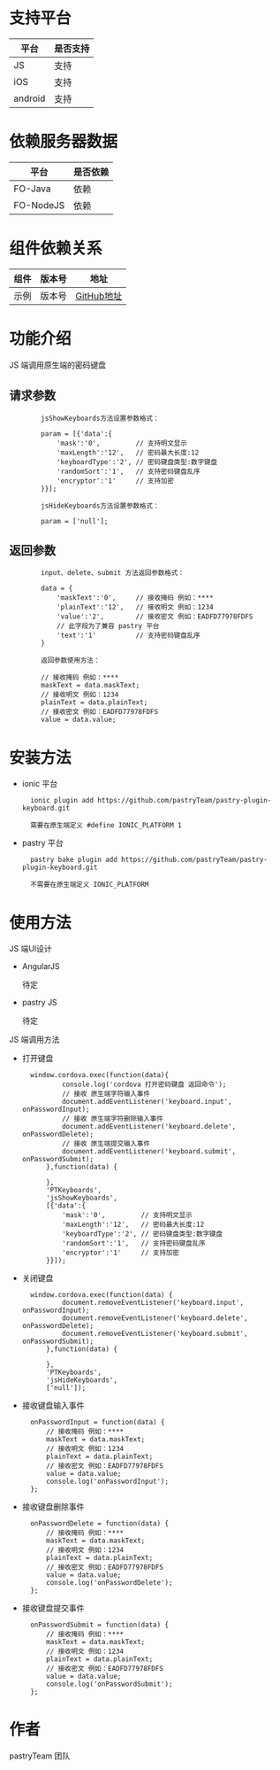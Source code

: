 # 支持平台

|平台 | 是否支持 |
|-----|------|
|JS    | 支持    |
|iOS    | 支持    |
|android    | 支持    |

# 依赖服务器数据

|平台 | 是否依赖 |
|-----|------|
|FO-Java    | 依赖    |
|FO-NodeJS    | 依赖    |

# 组件依赖关系

|组件 | 版本号 | 地址|
|-----|------|----|
|示例    | 版本号    | [GitHub地址](#)|

# 功能介绍
JS 端调用原生端的密码键盘

## 请求参数
            jsShowKeyboards方法设置参数格式：
            
            param = [{'data':{
                'mask':'0',         // 支持明文显示
                'maxLength':'12',   // 密码最大长度:12
                'keyboardType':'2', // 密码键盘类型:数字键盘
                'randomSort':'1',   // 支持密码键盘乱序
                'encryptor':'1'     // 支持加密
            }}];
            
            jsHideKeyboards方法设置参数格式：
            
            param = ['null'];
            
## 返回参数
            input、delete、submit 方法返回参数格式：
            
            data = {
                'maskText':'0',     // 接收掩码 例如：****
                'plainText':'12',   // 接收明文 例如：1234
                'value':'2',        // 接收密文 例如：EADFD77978FDFS
                // 此字段为了兼容 pastry 平台
                'text':'1'          // 支持密码键盘乱序
            }
            
            返回参数使用方法：
            
            // 接收掩码 例如：****
            maskText = data.maskText;
            // 接收明文 例如：1234
            plainText = data.plainText;
            // 接收密文 例如：EADFD77978FDFS
            value = data.value;
            
# 安装方法

* ionic 平台

        ionic plugin add https://github.com/pastryTeam/pastry-plugin-keyboard.git

        需要在原生端定义 #define IONIC_PLATFORM 1
    
* pastry 平台
    
        pastry bake plugin add https://github.com/pastryTeam/pastry-plugin-keyboard.git
    
        不需要在原生端定义 IONIC_PLATFORM

# 使用方法

JS 端UI设计

* AngularJS

    待定

* pastry JS

    待定

JS 端调用方法

* 打开键盘

        window.cordova.exec(function(data){
                console.log('cordova 打开密码键盘 返回命令');
                // 接收 原生端字符输入事件
                document.addEventListener('keyboard.input', onPasswordInput);
                // 接收 原生端字符删除输入事件
                document.addEventListener('keyboard.delete', onPasswordDelete);
                // 接收 原生端提交输入事件
                document.addEventListener('keyboard.submit', onPasswordSubmit);
            },function(data) {
    
            },
            'PTKeyboards',
            'jsShowKeyboards',
            [{'data':{
                'mask':'0',         // 支持明文显示
                'maxLength':'12',   // 密码最大长度:12
                'keyboardType':'2', // 密码键盘类型:数字键盘
                'randomSort':'1',   // 支持密码键盘乱序
                'encryptor':'1'     // 支持加密
            }}]); 

* 关闭键盘

        window.cordova.exec(function(data) {
                document.removeEventListener('keyboard.input', onPasswordInput);
                document.removeEventListener('keyboard.delete', onPasswordDelete);
                document.removeEventListener('keyboard.submit', onPasswordSubmit);
            },function(data) {

            },
            'PTKeyboards',
            'jsHideKeyboards',
            ['null']);
            
* 接收键盘输入事件

        onPasswordInput = function(data) {
            // 接收掩码 例如：****
            maskText = data.maskText;
            // 接收明文 例如：1234
            plainText = data.plainText;
            // 接收密文 例如：EADFD77978FDFS
            value = data.value;
            console.log('onPasswordInput');
        };

* 接收键盘删除事件

        onPasswordDelete = function(data) {
            // 接收掩码 例如：****
            maskText = data.maskText;
            // 接收明文 例如：1234
            plainText = data.plainText;
            // 接收密文 例如：EADFD77978FDFS
            value = data.value;
            console.log('onPasswordDelete');
        };

* 接收键盘提交事件

        onPasswordSubmit = function(data) {
            // 接收掩码 例如：****
            maskText = data.maskText;
            // 接收明文 例如：1234
            plainText = data.plainText;
            // 接收密文 例如：EADFD77978FDFS
            value = data.value;
            console.log('onPasswordSubmit');
        };
        
# 作者

pastryTeam 团队


